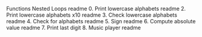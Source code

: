 Functions Nested Loops readme
0. Print lowercase alphabets readme
2. Print lowercase alphabets x10 readme
3. Check lowercase alphabets readme
4. Check for alphabets readme
5. Sign readme
6. Compute absolute value readme
7. Print last digit
8. Music player readme
